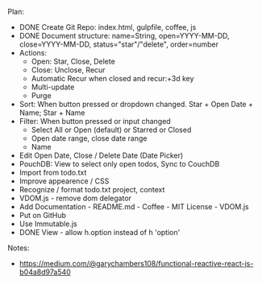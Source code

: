 Plan:

- DONE Create Git Repo: index.html, gulpfile, coffee, js
- DONE Document structure: name=String, open=YYYY-MM-DD, close=YYYY-MM-DD, status="star"/"delete", order=number
- Actions: 
  - Open: Star, Close, Delete
  - Close: Unclose, Recur
  - Automatic Recur when closed and recur:+3d key
  - Multi-update
  - Purge
- Sort: When button pressed or dropdown changed.  Star + Open Date + Name; Star + Name
- Filter: When button pressed or input changed
  - Select All or Open (default) or Starred or Closed
  - Open date range, close date range 
  - Name 
- Edit Open Date, Close / Delete Date (Date Picker)
- PouchDB: View to select only open todos, Sync to CouchDB
- Import from todo.txt
- Improve appearence / CSS
- Recognize / format todo.txt project, context
- VDOM.js - remove dom delegator
- Add Documentation - README.md - Coffee - MIT License - VDOM.js
- Put on GitHub
- Use Immutable.js
- DONE View - allow h.option instead of h 'option'

Notes:

- https://medium.com/@garychambers108/functional-reactive-react-js-b04a8d97a540
